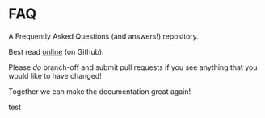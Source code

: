 # FAQ
A Frequently Asked Questions (and answers!) repository.

Best read [online](https://github.com/CustomerSupportKNS/FAQ/) (on Github).

Please *do* branch-off and submit pull requests if you see anything that you would like to have changed!

Together we can make the documentation great again!

test
